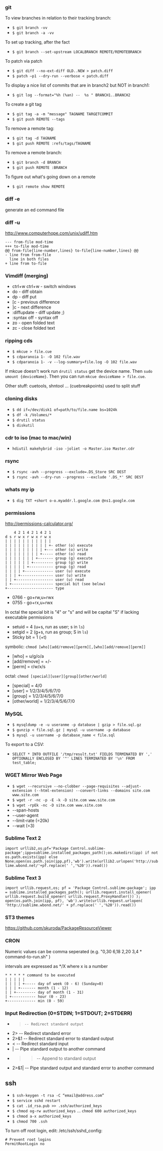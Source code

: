 ### git

To view branches in relation to their tracking branch:

  - `$ git branch -vv`
  - `$ git branch -a -vv`

To set up tracking, after the fact

  - `$ git branch --set-upstream LOCALBRANCH REMOTE/REMOTEBRANCH`

To patch via patch

  - `$ git diff --no-ext-diff OLD..NEW > patch.diff`
  - `$ patch –p1 --dry-run --verbose < patch.diff`

To display a nice list of commits that are in branch2 but NOT in branch1:

  - `$ git log --format="%h (%an) --  %s " BRANCH1..BRANCH2`

To create a git tag

  - `$ git tag -a -m "message" TAGNAME TARGETCOMMIT`
  - `$ git push REMOTE --tags`

To remove a remote tag:

  - `$ git tag -d TAGNAME`
  - `$ git push REMOTE :refs/tags/TAGNAME`

To remove a remote branch:

  - `$ git branch -d BRANCH`
  - `$ git push REMOTE :BRANCH`

To figure out what's going down on a remote

  - `$ git remote show REMOTE`

### diff -e

generate an ed command file

### diff -u

http://www.computerhope.com/unix/udiff.htm

```
--- from-file mod-time
+++ to-file mod-time
@@ from-file{line-number,lines} to-file{line-number,lines} @@
- line from from-file
  line in both files
+ line from to-file
```

### Vimdiff (merging)

  - ctrl+w ctrl+w - switch windows
  - do - diff obtain
  - dp - diff put
  - [c - previous difference
  - ]c - next difference
  - :diffupdate - diff update ;)
  - :syntax off - syntax off
  - zo - open folded text
  - zc - close folded text

### ripping cds

  - `$ mkcue > file.cue`
  - `$ cdparanoia 1- -O 102 file.wav`
  - `$ cdparanoia 1- -v --log-summary=file.log -O 102 file.wav`

If mkcue doesn't work run `drutil status` get the device name. Then `sudo umount {deviceName}`. Then you can run `mkcue deviceName > file.cue`.

Other stuff: cuetools, shntool ... (cuebreakpoints) used to split stuff

### cloning disks

  - `$ dd if=/dev/disk1 of=path/to/file.name bs=1024k`
  - `$ df -k /Volumes/*`
  - `$ drutil status`
  - `$ diskutil`

### cdr to iso (mac to mac/win)

  - `hdiutil makehybrid -iso -joliet -o Master.iso Master.cdr`

### rsync

  - `$ rsync -avh --progress --exclude=.DS_Store SRC DEST`
  - `$ rsync -avh --dry-run --progress --exclude '.DS_*' SRC DEST`

### whats my ip

  - `$ dig TXT +short o-o.myaddr.l.google.com @ns1.google.com`

### permissions

http://permissions-calculator.org/

```
    4 2 1 4 2 1 4 2 1
d s r w x r w x r w x
| | | | | | | | | | |
| | | | | | | | | | +- other (o) execute
| | | | | | | | | +--- other (o) write
| | | | | | | | +----- other (o) read
| | | | | | | +------- group (g) execute
| | | | | | +--------- group (g) write
| | | | | +----------- group (g) read
| | | | +------------- user (u) execute
| | | +--------------- user (u) write
| | +----------------- user (u) read
| +------------------- special bit (see below)
+--------------------- type
```

  - 0766 - go+rw,u+rwx
  - 0755 - go+rx,u+rwx

In octal the special bit is "4" or "s" and will be capital "S" if lacking executable permissions

  - setuid = 4 (u+s, run as user; s in `ls`)
  - setgid = 2 (g+s, run as group; S in `ls`)
  - Sticky bit = 1 (+t)

symbolic: `chmod [who][add/remove][perm][,[who][add/remove][perm]]`

  - [who] = u/g/o/a
  - [add/remove] = +/-
  - [perm] = r/w/x/s

octal: `chmod [special][user][group][other/world]`

  - [special] = 4/0
  - [user] = 1/2/3/4/5/6/7/0
  - [group] = 1/2/3/4/5/6/7/0
  - [other/world] = 1/2/3/4/5/6/7/0

### MySQL

  - `$ mysqldump -e -u useranme -p database | gzip > file.sql.gz`
  - `$ gunzip < file.sql.gz | mysql -u username -p database`
  - `$ mysql -u username -p database_name < file.sql`

To export to a CSV:

  - `SELECT * INTO OUTFILE '/tmp/result.txt' FIELDS TERMINATED BY ',' OPTIONALLY ENCLOSED BY '"' LINES TERMINATED BY '\n' FROM test_table;`

### WGET Mirror Web Page

  - `$ wget --recursive --no-clobber --page-requisites --adjust-extension (--html-extension) --convert-links --domains site.com www.site.com`
  - `$ wget -r -nc -p -E -k -D site.com www.site.com`
  - `$ wget -rpEk -nc -D site.com www.site.com`
  - --span-hosts
  - --user-agent
  - --limit-rate (=20k)
  - --wait (=3)

### Sublime Text 2

`import urllib2,os;pf='Package Control.sublime-package';ipp=sublime.installed_packages_path();os.makedirs(ipp) if not os.path.exists(ipp) else None;open(os.path.join(ipp,pf),'wb').write(urllib2.urlopen('http://sublime.wbond.net/'+pf.replace(' ','%20')).read())`

### Sublime Text 3

`import urllib.request,os; pf = 'Package Control.sublime-package'; ipp = sublime.installed_packages_path(); urllib.request.install_opener( urllib.request.build_opener( urllib.request.ProxyHandler()) ); open(os.path.join(ipp, pf), 'wb').write(urllib.request.urlopen( 'http://sublime.wbond.net/' + pf.replace(' ','%20')).read()) `

### ST3 themes

https://github.com/skuroda/PackageResourceViewer

### CRON

Numeric values can be comma seperated (e.g. "0,30 6,18 2,20 3,4 * command-to-run.sh" )

intervals are expressed as */X where x is a number

```
* * * * * command to be executed
| | | | |
| | | | +----- day of week (0 - 6) (Sunday=0)
| | | +------- month (1 - 12)
| | +--------- day of month (1 - 31)
| +----------- hour (0 - 23)
+------------- min (0 - 59)
```

### Input Redirection (0=STDIN; 1=STDOUT; 2=STDERR)

  - >     -- Redirect standard output
  - 2>    -- Redirect standard error
  - 2>&1  -- Redirect standard error to standard output
  - <     -- Redirect standard input
  - |     -- Pipe standard output to another command
  - >>    -- Append to standard output
  - 2>&1| -- Pipe standard output and standard error to another command

## ssh

  - `$ ssh-keygen -t rsa -C “email@address.com”`
  - `$ service sshd restart`
  - `$ cat .id_rsa.pub >> .ssh/authorized_keys`
  - `$ chmod og-rw authorized_keys` ... `chmod 600 authorized_keys`
  - `$ chmod a-x authorized_keys`
  - `$ chmod 700 .ssh`

To turn off root login, edit: /etc/ssh/sshd_config:

```
# Prevent root logins
PermitRootLogin no
```

